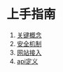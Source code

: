 # 上手指南

1. [关键概念](1.intro.md)
1. [安全机制](2.secrety.md)
1. [网站接入](3.oauth.md)
1. [api定义](4.api.json.md)
